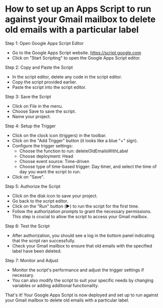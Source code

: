 # How to set up an Apps Script to run against your Gmail mailbox to delete old emails with a particular label

Step 1: Open Google Apps Script Editor

- Go to the Google Apps Script website.  https://script.google.com
- Click on "Start Scripting" to open the Google Apps Script editor.

Step 2: Copy and Paste the Script

- In the script editor, delete any code in the script editor.
- Copy the script provided earlier.
- Paste the script into the script editor.

Step 3: Save the Script

- Click on File in the menu.
- Choose Save to save the script.
- Name your project.

Step 4: Setup the Trigger

- Click on the clock icon (triggers) in the toolbar.
- Click on the "Add Trigger" button (it looks like a blue "+" sign).
- Configure the trigger settings:
  - Choose the function to run: deleteOldEmailsWithLabel
  - Choose deployment: Head
  - Choose event source: Time-driven
  - Choose type of time-based trigger: Day timer, and select the time of day you want the script to run.
- Click on "Save".

Step 5: Authorize the Script

- Click on the disk icon to save your project.
- Go back to the script editor.
- Click on the "Run" button (▶️) to run the script for the first time.
- Follow the authorization prompts to grant the necessary permissions. This step is crucial to allow the script to access your Gmail mailbox.

Step 6: Test the Script

- After authorization, you should see a log in the bottom panel indicating that the script ran successfully.
- Check your Gmail mailbox to ensure that old emails with the specified label have been deleted.

Step 7: Monitor and Adjust

- Monitor the script's performance and adjust the trigger settings if necessary.
- You can also modify the script to suit your specific needs by changing variables or adding additional functionality.

That's it! Your Google Apps Script is now deployed and set up to run against your Gmail mailbox to delete old emails with a particular label.

